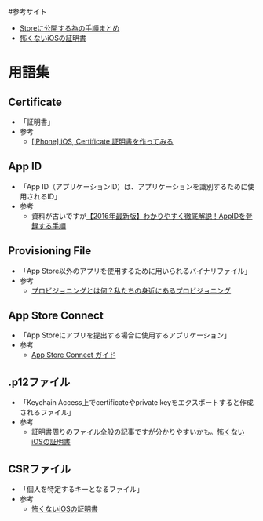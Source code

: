 #参考サイト
- <a href="https://qiita.com/kenny_J_7/items/92378e2a09bee6080677">Storeに公開する為の手順まとめ</a>
- <a href="https://qiita.com/bl-lia/items/c6ec88020d526cdb454c">怖くないiOSの証明書</a>

# 用語集
## Certificate
- 「証明書」
- 参考
    - <a href="https://i-app-tec.com/ios/apply-application.html">[iPhone] iOS, Certificate 証明書を作ってみる</a>
## App ID
- 「App ID（アプリケーションID）は、アプリケーションを識別するために使用されるID」
- 参考
    - 資料が古いですが<a href="http://unitynightowlgames.hatenablog.com/entry/2016/10/02/221903">【2016年最新版】わかりやすく徹底解説！AppIDを登録する手順</a>
## Provisioning File
- 「App Store以外のアプリを使用するために用いられるバイナリファイル」
- 参考
    - <a href="https://ec-orange.jp/ec-media/?p=17713">プロビジョニングとは何？私たちの身近にあるプロビジョニング</a>
## App Store Connect
- 「App Storeにアプリを提出する場合に使用するアプリケーション」
- 参考
    - <a href="https://docs.monaca.io/ja/products_guide/monaca_ide/deploy/appstore/app_store_connect/">App Store Connect ガイド
</a>

## .p12ファイル
- 「Keychain Access上でcertificateやprivate keyをエクスポートすると作成されるファイル」 
- 参考
    - 証明書周りのファイル全般の記事ですが分かりやすいかも。<a href="https://qiita.com/bl-lia/items/c6ec88020d526cdb454c">怖くないiOSの証明書</a>

## CSRファイル
- 「個人を特定するキーとなるファイル」
- 参考
    - <a href="https://qiita.com/bl-lia/items/c6ec88020d526cdb454c">怖くないiOSの証明書</a>